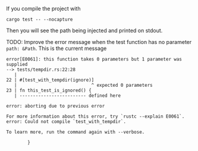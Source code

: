 If you compile the project with

```
cargo test -- --nocapture
```

Then you will see the path being injected and printed on stdout.

TODO: Improve the error message when the test function has no parameter `path:
&Path`. This is the current message
```
error[E0061]: this function takes 0 parameters but 1 parameter was supplied
--> tests/tempdir.rs:22:28
   |
22 | #[test_with_tempdir(ignore)]
   |                            ^ expected 0 parameters
23 | fn this_test_is_ignored() {
   | ------------------------- defined here

error: aborting due to previous error

For more information about this error, try `rustc --explain E0061`.
error: Could not compile `test_with_tempdir`.

To learn more, run the command again with --verbose.

		}
```
